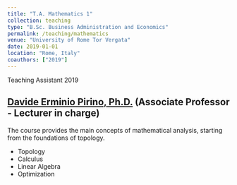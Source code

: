 ```yaml
---
title: "T.A. Mathematics 1"
collection: teaching
type: "B.Sc. Business Administration and Economics"
permalink: /teaching/mathematics
venue: "University of Rome Tor Vergata"
date: 2019-01-01
location: "Rome, Italy"
coauthors: ["2019"]
---
```


Teaching Assistant 2019

## [Davide Erminio Pirino, Ph.D.](https://economia.uniroma2.it/faculty/374/pirino-davide-erminio) (Associate Professor - Lecturer in charge)


The course provides the main concepts of mathematical analysis, starting from the foundations of topology.

* Topology
* Calculus
* Linear Algebra
* Optimization
